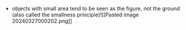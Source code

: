 - objects with small area tend to be seen as the figure, not the ground (also called the smallness principle)![[Pasted image 20240327000202.png]]